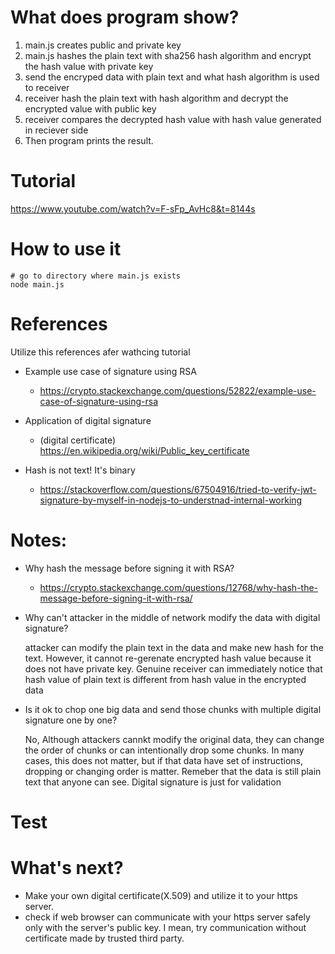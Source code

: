 # What does program show?

1. main.js creates public and private key
2. main.js hashes the plain text with sha256 hash algorithm and encrypt the hash value with private key
3. send the encryped data with plain text and what hash algorithm is used to receiver
4. receiver hash the plain text with hash algorithm and decrypt the encrypted value with public key
5. receiver compares the decrypted hash value with hash value generated in reciever side
6. Then program prints the result.

# Tutorial

https://www.youtube.com/watch?v=F-sFp_AvHc8&t=8144s

# How to use it

    # go to directory where main.js exists
    node main.js

# References

Utilize this references afer wathcing tutorial

* Example use case of signature using RSA   

    * https://crypto.stackexchange.com/questions/52822/example-use-case-of-signature-using-rsa

* Application of digital signature

    * (digital certificate) https://en.wikipedia.org/wiki/Public_key_certificate

* Hash is not text! It's binary
    
    * https://stackoverflow.com/questions/67504916/tried-to-verify-jwt-signature-by-myself-in-nodejs-to-understnad-internal-working

# Notes:

* Why hash the message before signing it with RSA?

    * https://crypto.stackexchange.com/questions/12768/why-hash-the-message-before-signing-it-with-rsa/


* Why can't attacker in the middle of network modify the data with digital signature?

    attacker can modify the plain text in the data and make new hash for the text. However,
    it cannot re-gerenate encrypted hash value because it does not have private key. Genuine receiver can immediately notice that hash value of plain text is different from hash value in the encrypted data

* Is it ok to chop one big data and send those chunks with multiple digital signature one by one?

    No, Although attackers cannkt modify the original data, they can change the order of chunks
    or can intentionally drop some chunks. In many cases, this does not matter, but if that data have set of instructions, dropping or changing order is matter. Remeber that the data is
    still plain text that anyone can see. Digital signature is just for validation


# Test

# What's next?

* Make your own digital certificate(X.509) and utilize it to your https server.
* check if web browser can communicate with your https server safely only with the server's public key. I mean, try communication without certificate made by trusted third party.
